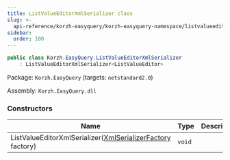 ```yaml
---
title: ListValueEditorXmlSerializer class
slug: >-
  api-reference/korzh-easyquery/korzh-easyquery-namespace/listvalueeditorxmlserializer-class
sidebar:
  order: 100
---
```


```csharp
public class Korzh.EasyQuery.ListValueEditorXmlSerializer
    : ListValueEditorXmlSerializer<ListValueEditor>

```
Package: `Korzh.EasyQuery` (targets: `netstandard2.0`)

Assembly: `Korzh.EasyQuery.dll`

### Constructors

| Name | Type | Description | 
| --- | --- | --- | 
| ListValueEditorXmlSerializer([XmlSerializerFactory](///easyquery/docs/api-reference/korzh-easyquery/korzh-easyquery-namespace/xmlserializerfactory-class) factory) | `void` |  |
